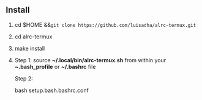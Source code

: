 

## Install

1. cd $HOME &&```git clone https://github.com/luisadha/alrc-termux.git```

2. cd alrc-termux

3. make install

4. Step 1:
   source **~/.local/bin/alrc-termux.sh** from within your **~.bash\_profile** or **~/.bashrc** file
   
   Step 2:

   bash setup.bash.bashrc.conf
